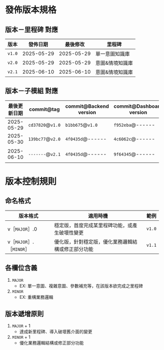 # 發佈版本規格

## 版本－里程碑 對應
| **版本** | **發佈日期** | **最後修改** | **里程碑**  |
|----------|-------------|-------------|-------------|
| `v1.0`   | 2025-05-29  | 2025-05-29  | 單一意圖知識庫 |
| `v2.0`   | 2025-05-29  | 2025-05-29  | 意圖&情境知識庫 |
| `v2.1`   | 2025-06-10  | 2025-06-10  | 意圖&情境知識庫 |

## 版本－子模組 對應
| **最後更新日期** | **commit@tag**    | **commit@Backend version** | **commit@Dashboard version** | **主要變動** |
|-----------------|-------------------|----------------------------|------------------------------|-------------|
| 2025-05-29      | `cd37820`@`v1.0`  | `b1bb675`@`v1.0`           | `f952eba`@------             |             |
| 2025-05-30      | `139bc77`@`v2.0`  | `4f0435d`@------           | `4c6062c`@------             |             |
| 2025-06-10      | `-------`@`v2.1`  | `4f0435d`@------           | `9f64345`@------             | dify部屬預設.env.dify |


# 版本控制規則

## 命名格式
| **版本格式**            | **適用時機**                                   | **範例** |
|------------------------|------------------------------------------------|----------|
| v［`MAJOR`］.0          | 穩定版，首度完成某里程碑功能，或產生破壞性變更    | `v1.0`   |
| v［`MAJOR`］.［`MINOR`］| 優化版，針對穩定版，優化業務邏輯結構或修正部分功能 | `v1.1`   |

## 各欄位含義
1. `MAJOR`
    - EX: 單一意圖、複雜意圖、參數補充等，在該版本欲完成之里程碑
2. `MINOR`
    - EX: 重構業務邏輯

## 版本遞增原則
1. `MAJOR` + 1
    - 達成新里程碑、導入破壞舊介面的變更
2. `MINOR` + 1
    - 優化業務邏輯結構或修正部分功能
